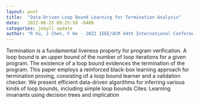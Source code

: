 ```yaml
---
layout: post
title:  "Data-Driven Loop Bound Learning for Termination Analysis"
date:   2022-06-25 08:25:58 -0400
categories: jekyll update
author: "R Xu, J Chen, F He - 2022 IEEE/ACM 44th International Conference on , 2022"
---
```

Termination is a fundamental liveness property for program verification. A loop bound is an upper bound of the number of loop iterations for a given program. The existence of a loop bound evidences the termination of the program. This paper employs a reinforced black-box learning approach for termination proving, consisting of a loop bound learner and a validation checker. We present efficient data-driven algorithms for inferring various kinds of loop bounds, including simple loop bounds 
Cites: Learning invariants using decision trees and implication